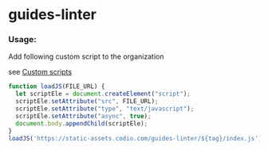 # guides-linter

### Usage:

Add following custom script to the organization

see [Custom scripts](https://docs.codio.com/instructors/admin/organization/enable-custom-script.html)


```javascript
function loadJS(FILE_URL) {
  let scriptEle = document.createElement("script");
  scriptEle.setAttribute("src", FILE_URL);
  scriptEle.setAttribute("type", "text/javascript");
  scriptEle.setAttribute("async", true);
  document.body.appendChild(scriptEle);
}
loadJS('https://static-assets.codio.com/guides-linter/${tag}/index.js');
```
